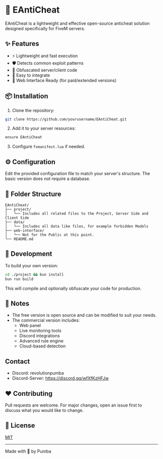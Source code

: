 # 🐗 EAntiCheat

EAntiCheat is a lightweight and effective open-source anticheat solution designed specifically for FiveM servers.

## ✨ Features

- ⚡ Lightweight and fast execution
- 🛡️ Detects common exploit patterns
- 🔐 Obfuscated server/client code
- 🧩 Easy to integrate
- 📝 Web Interface Ready (for paid/extended versions)

## 📦 Installation

1. Clone the repository:

```bash
git clone https://github.com/yourusername/EAntiCheat.git
```

2. Add it to your server resources:

```bash
ensure EAntiCheat
```

3. Configure `fxmanifest.lua` if needed.

## ⚙️ Configuration

Edit the provided configuration file to match your server's structure. The basic version does not require a database.

## 📁 Folder Structure

```
EAntiCheat/
├── project/
│   └── Includes all related files to the Project, Server Side and Client Side
├── data/
│   └── Includes all data like files, for example forbidden Models
├── web-interface/
│   └── Not for the Public at this point.
└── README.md
```

## 🧪 Development

To build your own version:

```bash
cd ./project && bun install
bun run build
```

This will compile and optionally obfuscate your code for production.

## 📌 Notes

- The free version is open source and can be modified to suit your needs.
- The commercial version includes:
  - Web panel
  - Live monitoring tools
  - Discord integrations
  - Advanced rule engine
  - Cloud-based detection

## Contact

- Discord: revolutionpumba
- Discord-Server: https://discord.gg/wfXfKzHFJw

## ❤️ Contributing

Pull requests are welcome. For major changes, open an issue first to discuss what you would like to change.

## 📄 License

[MIT](LICENSE)

---

Made with 🐗 by Pumba
